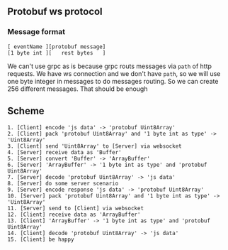 ## Protobuf ws protocol

### Message format

```
[ eventName ][protobuf message]
[1 byte int ][   rest bytes   ]
```

We can't use grpc as is because grpc routs messages via `path` of http requests. We have ws connection and we don't have `path`, so we will use one byte integer in messages to do messages routing. So we can create 256 different messages. That should be enough


## Scheme
```
1. [Client] encode 'js data' -> 'protobuf Uint8Array'
2. [Client] pack 'protobuf Uint8Array' and '1 byte int as type' -> 'Uint8Array'
3. [Client] send 'Uint8Array' to [Server] via websocket
4. [Server] receive data as 'Buffer'
5. [Server] convert 'Buffer' -> 'ArrayBuffer'
6. [Server] 'ArrayBuffer' -> '1 byte int as type' and 'protobuf Uint8Array'
7. [Server] decode 'protobuf Uint8Array' -> 'js data'
8. [Server] do some server scenario
9. [Server] encode response 'js data' -> 'protobuf Uint8Array'
10. [Server] pack 'protobuf Uint8Array' and '1 byte int as type' -> 'Uint8Array'
11. [Server] send to [Client] via websocket
12. [Client] receive data as 'ArrayBuffer'
13. [Client] 'ArrayBuffer' -> '1 byte int as type' and 'protobuf Uint8Array'
14. [Client] decode 'protobuf Uint8Array' -> 'js data'
15. [Client] be happy
```
